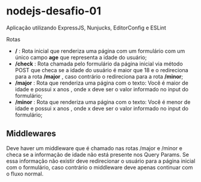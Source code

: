 # nodejs-desafio-01
 Aplicação utilizando ExpressJS, Nunjucks, EditorConfig e ESLint

Rotas
* **/** : Rota inicial que renderiza uma página com um formulário com um único campo **age** que representa a idade do usuário;
* **/check** : Rota chamada pelo formulário da página inicial via método POST que checa se a idade do usuário é maior que 18 e o redireciona para a rota **/major** , caso contrário o redireciona para a rota **/minor**;
* **/major** : Rota que renderiza uma página com o texto: Você é maior de idade e possui x anos , onde x deve ser o valor informado no input do formulário;
* **/minor** : Rota que renderiza uma página com o texto: Você é menor de idade e possui x anos , onde x deve ser o valor informado no input do formulário;

## Middlewares
Deve haver um middleware que é chamado nas rotas /major e /minor e checa se a informação de idade não está presente nos Query Params. Se essa informação não existir deve redirecionar o usuário para a página inicial com o formulário, caso contrário o middleware deve apenas continuar com o fluxo normal.